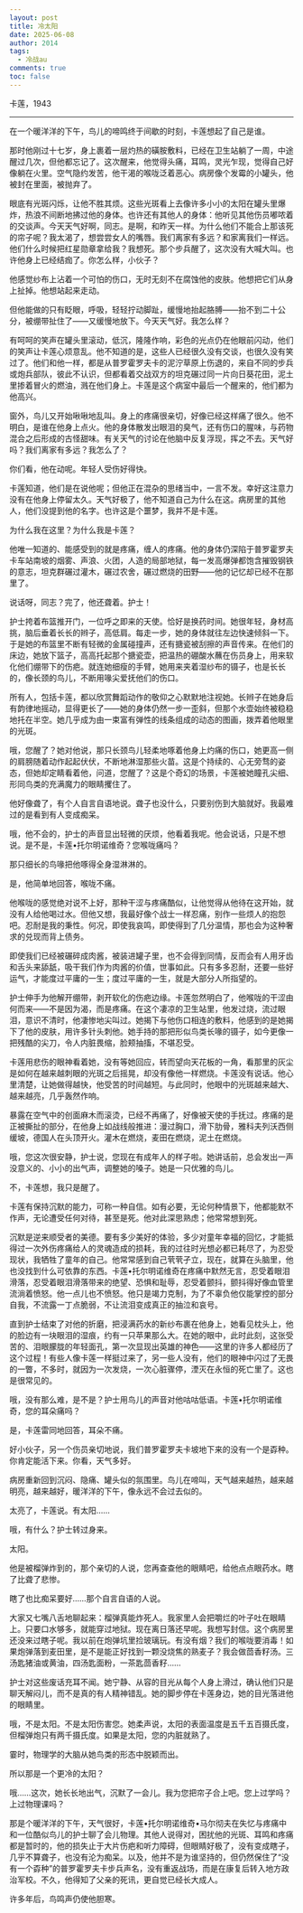 ```yaml
---
layout: post
title: 冷太阳
date: 2025-06-08
author: 2014
tags:
  - 冷战au
comments: true
toc: false
---
```

卡莲，1943
<!-- more -->


---

在一个暖洋洋的下午，鸟儿的啼鸣终于间歇的时刻，卡莲想起了自己是谁。

那时他刚过十七岁，身上裹着一层灼热的磺胺敷料，已经在卫生站躺了一周，中途醒过几次，但他都忘记了。这次醒来，他觉得头痛，耳鸣，灵光乍现，觉得自己好像躺在火里。空气隐约发苦，他干渴的喉咙泛着恶心。病房像个发霉的小罐头，他被封在里面，被抛弃了。

眼底有光斑闪烁，让他不胜其烦。这些光斑看上去像许多小小的太阳在罐头里爆炸，热浪不间断地拂过他的身体。也许还有其他人的身体：他听见其他伤员嘟哝着的交谈声。今天天气好啊，同志。是啊，和昨天一样。为什么他们不能合上那该死的帘子呢？我太渴了，想尝尝女人的嘴唇。我们离家有多远？和家离我们一样远。他们什么时候把红星勋章拿给我？我想死。那个步兵醒了，这次没有大喊大叫。也许他身上已经结痂了。你怎么样，小伙子？

他感觉纱布上沾着一个可怕的伤口，无时无刻不在腐蚀他的皮肤。他想把它们从身上扯掉。他想站起来走动。

但他能做的只有眨眼，呼吸，轻轻拧动脚趾，缓慢地抬起胳膊——抬不到二十公分，被绷带扯住了——又缓慢地放下。今天天气好。我怎么样？

有呵呵的笑声在罐头里滚动，低沉，隆隆作响，彩色的光点仍在他眼前闪动，他们的笑声让卡莲心烦意乱。他不知道的是，这些人已经很久没有交谈，也很久没有笑过了。他们和他一样，都是从普罗霍罗夫卡的泥泞草原上伤退的，来自不同的步兵或炮兵部队，彼此不认识，但都看着交战双方的坦克碾过同一片向日葵花田，泥土里掺着冒火的燃油，溅在他们身上。卡莲是这个病室中最后一个醒来的，他们都为他高兴。

窗外，鸟儿又开始啾啾地乱叫。身上的疼痛很亲切，好像已经这样痛了很久。他不明白，是谁在他身上点火。他的身体散发出眼泪的臭气，还有伤口的腥味，与药物混合之后形成的古怪甜味。有关天气的讨论在他脑中反复浮现，挥之不去。天气好吗？我们离家有多远？我怎么了？

你们看，他在动呢。年轻人受伤好得快。

卡莲知道，他们是在说他呢；但他正在混杂的思绪当中，一言不发。幸好这注意力没有在他身上停留太久。天气好极了，他不知道自己为什么在这。病房里的其他人，他们没提到他的名字。也许这是个噩梦，我并不是卡莲。

为什么我在这里？为什么我是卡莲？

他唯一知道的、能感受到的就是疼痛，缠人的疼痛。他的身体仍深陷于普罗霍罗夫卡车站南坡的烟雾、声浪、火团，人造的局部地狱，每一发高爆弹都饱含摧毁钢铁的意志，坦克群碾过灌木，碾过农舍，碾过燃烧的田野——他的记忆却已经不在那里了。

说话呀，同志？完了，他还聋着。护士！

护士挎着布篮推开门，一位呼之即来的天使。恰好是换药时间。她很年轻，身材高挑，脑后垂着长长的辫子，高低肩。每走一步，她的身体就往左边快速倾斜一下。于是她的布篮里不断有轻微的金属碰撞声，还有搪瓷被刮擦的声音传来。在他们的床边，她放下篮子，高高托起那个搪瓷壶，把温热的硼酸水蘸在伤员身上，用来软化他们绷带下的伤疤。就连她细瘦的手臂，她用来夹着湿纱布的镊子，也是长长的，像长颈的鸟儿，不断用喙尖爱抚他们的伤口。

所有人，包括卡莲，都以欣赏舞蹈动作的敬仰之心默默地注视她。长辫子在她身后有韵律地摇动，显得更长了——她的身体仍然一步一歪斜，但那个水壶始终被稳稳地托在半空。她几乎成为由一束富有弹性的线条组成的动态的图画，拨弄着他眼里的光斑。

哦，您醒了？她对他说，那只长颈鸟儿轻柔地啄着他身上灼痛的伤口，她更高一侧的肩膀随着动作起起伏伏，不断地淋湿那些火苗。这是个持续的、心无旁骛的姿态，但她却定睛看着他，问道，您醒了？这是个奇幻的场景，卡莲被她瞳孔尖细、形同鸟类的充满魔力的眼睛攫住了。

他好像聋了，有个人自言自语地说。聋子也没什么，只要别伤到大脑就好。我最难过的是看到有人变成痴呆。

哦，他不会的，护士的声音显出轻微的厌烦，他看着我呢。他会说话，只是不想说。是不是，卡莲•托尔明诺维奇？您喉咙痛吗？

那只细长的鸟喙把他啄得全身湿淋淋的。

是，他简单地回答，喉咙不痛。

他喉咙的感觉绝对说不上好，那种干涩与疼痛酷似，让他觉得从他待在这开始，就没有人给他喝过水。但他又想，我最好像个战士一样忍痛，别作一些烦人的抱怨吧。忍耐是我的秉性。何况，即使我哀鸣，即使得到了几分温情，那也会为这种奢求的兑现而背上债务。

即使我们已经被碾碎成肉酱，被装进罐子里，也不会得到同情，反而会有人用牙齿和舌头来舔舐，吸干我们作为肉酱的价值，世事如此。只有多多忍耐，还要一些好运气，才能度过平庸的一生；度过平庸的一生，就是大部分人所指望的。

护士伸手为他解开绷带，剥开软化的伤疤边缘。卡莲忽然明白了，他喉咙的干涩由何而来——不是因为渴，而是疼痛。在这个凄凉的卫生站里，他发过烧，流过眼泪，意识不清时，他凄惨地尖叫过。她揭下与他伤口相连的敷料，他感到的是她揭下了他的皮肤，用许多针头刺他。她手持的那把形似鸟类长喙的镊子，如今更像一把残酷的尖刀，令人内脏畏缩，脸颊抽搐，不堪忍受。

卡莲用悲伤的眼神看着她，没有等她回应，转而望向天花板的一角，看那里的灰尘是如何在越来越刺眼的光斑之后摇晃，却没有像他一样燃烧。卡莲没有说话。他心里清楚，让她做得越快，他受苦的时间越短。与此同时，他眼中的光斑越来越大、越来越亮，几乎轰然作响。

暴露在空气中的创面麻木而滚烫，已经不再痛了，好像被天使的手抚过。疼痛的是正被撕扯的部分，在他身上如战线般推进：漫过胸口，滑下肋骨，雅科夫列沃西侧缓坡，德国人在头顶开火。灌木在燃烧，麦田在燃烧，泥土在燃烧。

哦，您这次很安静，护士说，您现在有成年人的样子啦。她讲话前，总会发出一声没意义的、小小的出气声，调整她的嗓子。她是一只优雅的鸟儿。

不，卡莲想，我只是醒了。

卡莲有保持沉默的能力，可称一种自信。如有必要，无论何种情景下，他都能默不作声，无论遭受任何对待，甚至是死。他对此深思熟虑；他常常想到死。

沉默是逆来顺受者的美德。要有多少美好的体验，多少对童年幸福的回忆，才能抵得过一次外伤疼痛给人的灵魂造成的损耗，我的过往时光想必都已耗尽了，为忍受现状，我牺牲了童年的自己。他常常感到自己茕茕孑立，现在，就算在头脑里，他也没找到什么可依靠的东西。卡莲•托尔明诺维奇在疼痛中默然无言，忍受着眼泪滑落，忍受着眼泪滑落带来的绝望、恐惧和耻辱，忍受着颤抖，颤抖得好像血管里流淌着愤怒。他一点儿也不愤怒。他只是竭力克制，为了不辜负他仅能掌控的部分自我，不流露一丁点脆弱，不让流泪变成真正的抽泣和哀号。

直到护士结束了对他的折磨，把浸满药水的新纱布裹在他身上，她看见枕头上，他的脸边有一块眼泪的湿痕，约有一只苹果那么大。在她的眼中，此时此刻，这张受苦的、泪眼朦胧的年轻面孔，第一次显现出英雄的神色——这里的许多人都经历了这个过程！有些人像卡莲一样挺过来了，另一些人没有，他们的眼神中闪过了无畏的一瞥，不多时，就因为一次发烧，一次心脏骤停，湮灭在永恒的死亡里了。这也是很常见的。

哦，没有那么难，是不是？护士用鸟儿的声音对他咕咕低语。卡莲•托尔明诺维奇，您的耳朵痛吗？

是，卡莲雷同地回答，耳朵不痛。

好小伙子，另一个伤员亲切地说，我们普罗霍罗夫卡坡地下来的没有一个是孬种。你肯定能活下来。你看，天气多好。

病房重新回到沉闷、隐痛、罐头似的氛围里。鸟儿在啼叫，天气越来越热，越来越明亮，越来越好，暖洋洋的下午，像永远不会过去似的。

太亮了，卡莲说。有太阳……

哦，有什么？护士转过身来。

太阳。

他是被榴弹炸到的，那个亲切的人说，您再查查他的眼睛吧，给他点点眼药水。瞎了比聋了悲惨。

瞎了也比痴呆要好……那个自言自语的人说。

大家又七嘴八舌地聊起来：榴弹真能炸死人。我家里人会把嚼烂的叶子吐在眼睛上。只要口水够多，就能穿过地狱。现在离日落还早呢。我想写封信。这个病房里还没来过瞎子呢。我以前在炮弹坑里捡玻璃玩。有没有烟？我们的喉咙要消毒！如果炮弹落到麦田里，是不是能正好找到一颗没烧焦的熟麦子？我会做茴香籽汤。三汤匙猪油或黄油，四汤匙面粉，一茶匙茴香籽……

护士对这些废话充耳不闻。她宁静、从容的目光从每个人身上滑过，确认他们只是聊天解闷儿，而不是真的有人精神错乱。她的脚步停在卡莲身边，她的目光落进他的眼睛里。

哦，不是太阳。不是太阳伤害您。她柔声说，太阳的表面温度是五千五百摄氏度，但榴弹炮只有两千摄氏度。如果是太阳，您的内脏就熟了。

霎时，物理学的大脑从她鸟类的形态中脱颖而出。

所以那是一个更冷的太阳？

哦……这次，她长长地出气，沉默了一会儿。我为您把帘子合上吧。您上过学吗？上过物理课吗？

那是个暖洋洋的下午，天气很好，卡莲•托尔明诺维奇•马尔彻夫在失忆与疼痛中和一位酷似鸟儿的护士聊了会儿物理。其他人说得对，困扰他的光斑、耳鸣和疼痛都是暂时的，他的损失止于大片伤疤和听力障碍，但眼睛好极了，没有变成瞎子，几乎不算聋子，也没有沦为痴呆。以及，他并不是为谁坚持的，但仍然保住了“没有一个孬种”的普罗霍罗夫卡步兵声名，没有重返战场，而是在康复后转入地方政治军校。不久，他得知了父亲的死讯，更自觉已经长大成人。

许多年后，鸟鸣声仍使他胆寒。
